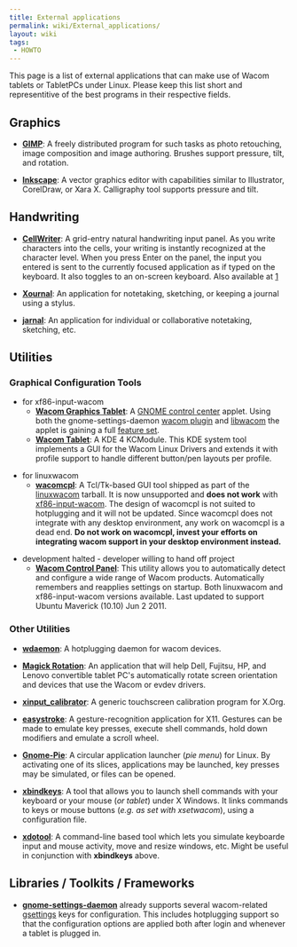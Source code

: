 ```yaml
---
title: External applications
permalink: wiki/External_applications/
layout: wiki
tags:
 - HOWTO
---
```


This page is a list of external applications that can make use of Wacom
tablets or TabletPCs under Linux. Please keep this list short and
representitive of the best programs in their respective fields.

Graphics
--------

-   **[GIMP](http://www.gimp.org/)**: A freely distributed program for
    such tasks as photo retouching, image composition and image
    authoring. Brushes support pressure, tilt, and rotation.

<!-- -->

-   **[Inkscape](http://inkscape.org/)**: A vector graphics editor with
    capabilities similar to Illustrator, CorelDraw, or Xara X.
    Calligraphy tool supports pressure and tilt.

Handwriting
-----------

-   **[CellWriter](http://code.google.com/p/cellwriter/)**: A grid-entry
    natural handwriting input panel. As you write characters into the
    cells, your writing is instantly recognized at the character level.
    When you press Enter on the panel, the input you entered is sent to
    the currently focused application as if typed on the keyboard. It
    also toggles to an on-screen keyboard. Also available at
    [1](http://risujin.org/cellwriter/)

<!-- -->

-   **[Xournal](http://xournal.sourceforge.net/)**: An application for
    notetaking, sketching, or keeping a journal using a stylus.

<!-- -->

-   **[jarnal](http://jarnal.wikispaces.com/)**: An application for
    individual or collaborative notetaking, sketching, etc.

Utilities
---------

### Graphical Configuration Tools

-   for xf86-input-wacom
    -   **[Wacom Graphics
        Tablet](http://git.gnome.org/browse/gnome-control-center/tree/panels/wacom)**:
        A [GNOME control
        center](http://git.gnome.org/browse/gnome-control-center)
        applet. Using both the gnome-settings-daemon [wacom
        plugin](http://git.gnome.org/browse/gnome-settings-daemon/tree/plugins/wacom)
        and [libwacom](/wiki/Libwacom "wikilink") the applet is gaining a full
        [feature
        set](http://blogs.gnome.org/cosimoc/2012/09/11/wacom-3-6/).
    -   **[Wacom
        Tablet](http://kde-apps.org/content/show.php/wacom+tablet?content=114856)**:
        A KDE 4 KCModule. This KDE system tool implements a GUI for the
        Wacom Linux Drivers and extends it with profile support to
        handle different button/pen layouts per profile.

<!-- -->

-   for linuxwacom
    -   **[wacomcpl](/wiki/Linuxwacom_HOWTO#Building_wacomcpl "wikilink")**: A
        Tcl/Tk-based GUI tool shipped as part of the
        [linuxwacom](linuxwacom "wikilink") tarball. It is now
        unsupported and **does not work** with
        [xf86-input-wacom](xf86-input-wacom "wikilink"). The design of
        wacomcpl is not suited to hotplugging and it will not be
        updated. Since wacomcpl does not integrate with any desktop
        environment, any work on wacomcpl is a dead end. **Do not work
        on wacomcpl, invest your efforts on integrating wacom support in
        your desktop environment instead.**

<!-- -->

-   development halted - developer willing to hand off project
    -   **[Wacom Control
        Panel](http://gtk-apps.org/content/show.php/Wacom+Control+Panel?content=104309)**:
        This utility allows you to automatically detect and configure a
        wide range of Wacom products. Automatically remembers and
        reapplies settings on startup. Both linuxwacom and
        xf86-input-wacom versions available. Last updated to support
        Ubuntu Maverick (10.10) Jun 2 2011.

### Other Utilities

-   **[wdaemon](wdaemon "wikilink")**: A hotplugging daemon for wacom
    devices.

<!-- -->

-   **[Magick Rotation](https://launchpad.net/magick-rotation)**: An
    application that will help Dell, Fujitsu, HP, and Lenovo convertible
    tablet PC's automatically rotate screen orientation and devices that
    use the Wacom or evdev drivers.

<!-- -->

-   **[xinput\_calibrator](http://www.freedesktop.org/wiki/Software/xinput_calibrator)**:
    A generic touchscreen calibration program for X.Org.

<!-- -->

-   **[easystroke](https://sourceforge.net/apps/trac/easystroke/)**: A
    gesture-recognition application for X11. Gestures can be made to
    emulate key presses, execute shell commands, hold down modifiers and
    emulate a scroll wheel.

<!-- -->

-   **[Gnome-Pie](https://simmesimme.github.io/gnome-pie.html)**: A
    circular application launcher (*pie menu*) for Linux. By activating
    one of its slices, applications may be launched, key presses may be
    simulated, or files can be opened.

<!-- -->

-   **[xbindkeys](http://www.nongnu.org/xbindkeys/xbindkeys.html)**: A
    tool that allows you to launch shell commands with your keyboard or
    your mouse (*or tablet*) under X Windows. It links commands to keys
    or mouse buttons (*e.g. as set with xsetwacom*), using a
    configuration file.

<!-- -->

-   **[xdotool](http://www.semicomplete.com/projects/xdotool)**: A
    command-line based tool which lets you simulate keyboarde input and
    mouse activity, move and resize windows, etc. Might be useful in
    conjunction with **xbindkeys** above.

Libraries / Toolkits / Frameworks
---------------------------------

-   **[gnome-settings-daemon](http://git.gnome.org/browse/gnome-settings-daemon/commit/?id=9863ccf9d99fdd712778b31197365723b9caa0behttp://git.gnome.org/browse/gnome-settings-daemon/commit/?id=9863ccf9d99fdd712778b31197365723b9caa0be)**
    already supports several wacom-related
    [gsettings](http://library.gnome.org/devel/gio/2.28/GSettings.html)
    keys for configuration. This includes hotplugging support so that
    the configuration options are applied both after login and whenever
    a tablet is plugged in.
